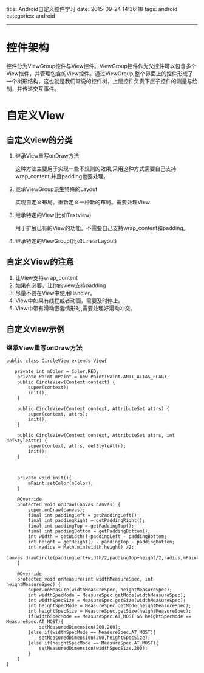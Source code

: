 title: Android自定义控件学习
date: 2015-09-24 14:36:18
tags: android
categories: android

---
# 控件架构 #
控件分为ViewGroup控件与View控件。ViewGroup控件作为父控件可以包含多个View控件，并管理包含的View控件。通过ViewGroup,整个界面上的控件形成了一个树形结构，这也就是我们常说的控件树，上层控件负责下层子控件的测量与绘制，并传递交互事件。

# 自定义View #
## 自定义view的分类 ##
1. 继承View重写onDraw方法

    这种方法主要用于实现一些不规则的效果,采用这种方式需要自己支持wrap_content,并且padding也要处理。

2. 继承ViewGroup派生特殊的Layout
   
    实现自定义布局。重新定义一种新的布局。需要处理View    

3. 继承特定的View(比如Textview)

    用于扩展已有的View的功能。不需要自己支持wrap_content和padding。
4. 继承特定的ViewGroup(比如LinearLayout)

   
## 自定义View的注意 ##
1. 让View支持wrap_content
2. 如果有必要，让你的view支持padding
3. 尽量不要在View中使用Handler。
4. View中如果有线程或者动画，需要及时停止。
5. View中带有滑动嵌套情形时,需要处理好滑动冲突。

## 自定义view示例 ##
### 继承View重写onDraw方法 ###
```
public class CircleView extends View{

   private int mColor = Color.RED;
    private Paint mPaint = new Paint(Paint.ANTI_ALIAS_FLAG);
    public CircleView(Context context) {
        super(context);
        init();
    }

    public CircleView(Context context, AttributeSet attrs) {
        super(context, attrs);
        init();
    }

    public CircleView(Context context, AttributeSet attrs, int defStyleAttr) {
        super(context, attrs, defStyleAttr);
        init();
    }



    private void init(){
        mPaint.setColor(mColor);
    }

    @Override
    protected void onDraw(Canvas canvas) {
        super.onDraw(canvas);
        final int paddingLeft = getPaddingLeft();
        final int paddingRight = getPaddingRight();
        final int paddingTop = getPaddingTop();
        final int paddingBottom = getPaddingBottom();
        int width = getWidth()-paddingLeft - paddingBottom;
        int height = getHeight() - paddingTop - paddingBottom;
        int radius = Math.min(width,height) /2;
        canvas.drawCircle(paddingLeft+width/2,paddingTop+height/2,radius,mPaint);
    }

    @Override
    protected void onMeasure(int widthMeasureSpec, int heightMeasureSpec) {
        super.onMeasure(widthMeasureSpec, heightMeasureSpec);
        int widthSpecMode = MeasureSpec.getMode(widthMeasureSpec);
        int widthSpecSize = MeasureSpec.getSize(widthMeasureSpec);
        int heightSpecMode = MeasureSpec.getMode(heightMeasureSpec);
        int heightSpecSize = MeasureSpec.getSize(heightMeasureSpec);
        if(widthSpecMode == MeasureSpec.AT_MOST && heightSpecMode == MeasureSpec.AT_MOST){
            setMeasuredDimension(200,200);
        }else if(widthSpecMode == MeasureSpec.AT_MOST){
            setMeasuredDimension(200,heightSpecSize);
        }else if(heightSpecMode == MeasureSpec.AT_MOST){
            setMeasuredDimension(widthSpecSize,200);
        }
    }
}
```